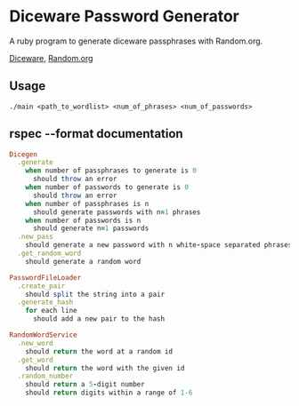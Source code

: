# Diceware Password Generator

A ruby program to generate diceware passphrases with Random.org.

[Diceware](http://world.std.com/~reinhold/diceware.html),
[Random.org](https://www.random.org/randomness/)

## Usage
```shell
./main <path_to_wordlist> <num_of_phrases> <num_of_passwords>
```
## rspec --format documentation

```ruby
Dicegen
  .generate
    when number of passphrases to generate is 0
      should throw an error
    when number of passwords to generate is 0
      should throw an error
    when number of passphrases is n
      should generate passwords with n=1 phrases
    when number of passwords is n
      should generate n=1 passwords
  .new_pass
    should generate a new password with n white-space separated phrases
  .get_random_word
    should generate a random word

PasswordFileLoader
  .create_pair
    should split the string into a pair
  .generate_hash
    for each line
      should add a new pair to the hash

RandomWordService
  .new_word
    should return the word at a random id
  .get_word
    should return the word with the given id
  .random_number
    should return a 5-digit number
    should return digits within a range of 1-6
```
